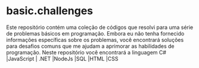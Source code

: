 # basic.challenges
Este repositório contém uma coleção de códigos que resolvi para uma série de problemas básicos em programação. Embora eu não tenha fornecido informações específicas sobre os problemas, você encontrará soluções para desafios comuns que me ajudam a aprimorar as habilidades de programação. Neste repositório você encontrará a linguagem C# |JavaScript | .NET |NodeJs |SQL |HTML |CSS
